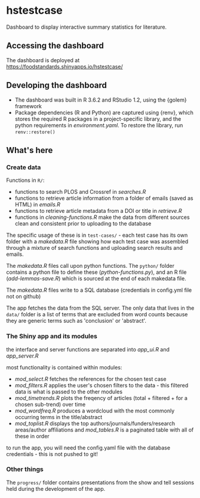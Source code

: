 
# hstestcase

<!-- badges: start -->
<!-- badges: end -->

Dashboard to display interactive summary statistics for literature.

## Accessing the dashboard

The dashboard is deployed at https://foodstandards.shinyapps.io/hstestcase/ 

## Developing the dashboard

* The dashboard was built in R 3.6.2 and RStudio 1.2, using the {golem} framework
* Package dependencies (R and Python) are captured using {renv}, which stores 
the required R packages in a project-specific library, and the python 
requirements in *environment.yaml*. To restore the library, run `renv::restore()`

## What's here

### Create data

Functions in `R/`:
* functions to search PLOS and Crossref in *searches.R*
* functions to retrieve article information from a folder of emails (saved as HTML) in *emails.R*
* functions to retrieve article metadata from a DOI or title in *retrieve.R*
* functions in *cleaning-functions.R* make the data from different sources clean and consistent 
prior to uploading to the database

The specific usage of these is in `test-cases/` - each test case has its own 
folder with a *makedata.R* file showing how each test case was assembled through 
a mixture of search functions and uploading search results and emails.

The *makedata.R* files call upon python functions. The `python/` folder contains 
a python file to define these (*python-functions.py*), and an R file
(*add-lemmas-save.R*) which is sourced at the end of each makedata file.

The *makedata.R* files write to a SQL database (credentials in config.yml file not on github)

The app fetches the data from the SQL server.
The only data that lives in the `data/` folder is a list of terms that are excluded 
from word counts because they are generic terms such as 'conclusion' or 'abstract'.

### The Shiny app and its modules

the interface and server functions are separated into *app_ui.R* and *app_server.R*

most functionality is contained within modules:
* *mod_select.R* fetches the references for the chosen test case
* *mod_filters.R* applies the user's chosen filters to the data - this filtered 
data is what is passed to the other modules
* *mod_timetrends.R* plots the freqency of articles (total + filtered + for a 
chosen sub-trend) over time
* *mod_wordfreq.R* produces a wordcloud with the most commonly occurring terms 
in the title/abstract
* *mod_toplist.R* displays the top authors/journals/funders/research areas/author 
affiliations and *mod_tables.R* is a paginated table with all of these in order

to run the app, you will need the config.yaml file with the database credentials - 
this is not pushed to git!

### Other things

The `progress/` folder contains presentations from the show and tell sessions 
held during the development of the app.
